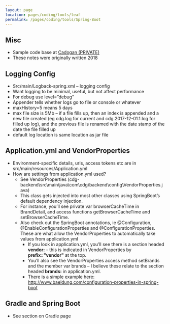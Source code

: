 ```yaml
---
layout: page
location: pages/coding/tools/leaf
permalink: /pages/coding/tools/Spring-Boot
---
```

## Misc

  - Sample code base at [Cadogan
    (PRIVATE)](https://github.com/claresudbery/Cadogan)
  - These notes were originally written 2018

## Logging Config

  - Src/main/Logback-spring.xml – logging config
  - Want logging to be minimal, useful, but not affect performance
  - For debug use level=”debug”
  - Appender tells whether logs go to file or console or whatever
  - maxHistory=5 means 5 days
  - max file size is 5Mb – if a file fills up, then an index is appended
    and a new file created (eg cdg.log for current and
    cdg.2017-12-01.1.log for filled up log), and the previous file is
    renamed with the date stamp of the date the file filled up
  - default log location is same location as jar file

## Application.yml and VendorProperties

  - Environment-specific details, urls, access tokens etc are in
    src/main/resources/Application.yml
  - How are settings from application.yml used?
      - See VendorProperties
        (cdg-backend\\src\\main\\java\\com\\cdg\\backend\\config\\VendorProperties.java)
      - This class gets injected into most other classes using
        SpringBoot’s default dependency injection.
      - For instance, you’ll see private var browserCacheTime in
        BrandDetail, and access functions getBrowserCacheTime and
        setBrowserCacheTime.
      - Also check out the SpringBoot annotations, ie @Configuration,
        @EnableConfigurationProperties and @ConfigurationProperties.
        These are what allow the VendorProperties to automatically take
        values from application.yml
          - If you look in application.yml, you’ll see there is a
            section headed **vendor:** - this is indicated in
            VendorProperties by **prefix="vendor"** at the top.
          - You’ll also see the VendorProperties access method setBrands
            and the member var brands – I believe these relate to the
            section headed **brands:** in application.yml.
          - There is a simple example here:
            [<span class="underline">http://www.baeldung.com/configuration-properties-in-spring-boot</span>](http://www.baeldung.com/configuration-properties-in-spring-boot)

## Gradle and Spring Boot

  - See section on Gradle page
